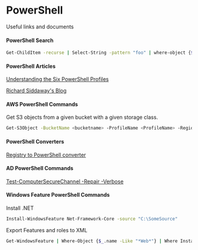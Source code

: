 # PowerShell
Useful links and documents

#### PowerShell Search
```sh
Get-ChildItem -recurse | Select-String -pattern "foo" | where-object {$_.path -like '*.txt*'} | group path | select name
```

#### PowerShell Articles

[Understanding the Six PowerShell Profiles](https://devblogs.microsoft.com/scripting/understanding-the-six-powershell-profiles/)

[Richard Siddaway's Blog](https://richardspowershellblog.wordpress.com/)

#### AWS PowerShell Commands

Get S3 objects from a given bucket with a given storage class.

```sh
Get-S3Object -BucketName <bucketname> -ProfileName <ProfileName> -Region <Region>  | Where-Object {$_.StorageClass -eq "GLACIER"}
```

#### PowerShell Converters

[Registry to PowerShell converter](https://reg2ps.azurewebsites.net/)

#### AD PowerShell Commands

[Test-ComputerSecureChannel -Repair -Verbose](https://docs.microsoft.com/en-us/powershell/module/microsoft.powershell.management/test-computersecurechannel?view=powershell-5.1)

#### Windows Feature PowerShell Commands

Install .NET

```sh
Install-WindowsFeature Net-Framework-Core -source "C:\SomeSource"
```

Export Features and roles to XML

```sh
Get-WindowsFeature | Where-Object {$_.name -Like "*Web*"} | Where Installed | Export-Clixml C:\TEMP\InstalledRoles.xml
```
